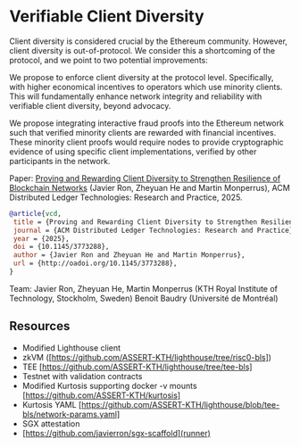 # Verifiable Client Diversity

Client diversity is considered crucial by the Ethereum community. However, client diversity is out-of-protocol.
We consider this a shortcoming of the protocol, and we point to two potential improvements:

We propose to enforce client diversity at the protocol level. Specifically, with higher economical incentives to operators which use minority clients.
This will fundamentally enhance network integrity and reliability with verifiable client diversity, beyond advocacy.

We propose integrating interactive fraud proofs into the Ethereum network such that verified minority clients are rewarded with financial incentives.
These minority client proofs would require nodes to provide cryptographic evidence of using specific client implementations, verified by other participants in the network. 

Paper: [Proving and Rewarding Client Diversity to Strengthen Resilience of Blockchain Networks](http://arxiv.org/pdf/2411.18401) (Javier Ron, Zheyuan He and Martin Monperrus), ACM Distributed Ledger Technologies: Research and Practice, 2025.

```bibtex
@article{vcd,
 title = {Proving and Rewarding Client Diversity to Strengthen Resilience of Blockchain Networks},
 journal = {ACM Distributed Ledger Technologies: Research and Practice},
 year = {2025},
 doi = {10.1145/3773288},
 author = {Javier Ron and Zheyuan He and Martin Monperrus},
 url = {http://oadoi.org/10.1145/3773288},
}
```

 
Team: Javier Ron, Zheyuan He, Martin Monperrus (KTH Royal Institute of Technology, Stockholm, Sweden) Benoit Baudry (Université de Montréal)



## Resources

- Modified Lighthouse client
 - zkVM ([https://github.com/ASSERT-KTH/lighthouse/tree/risc0-bls])
 - TEE [https://github.com/ASSERT-KTH/lighthouse/tree/tee-bls]
- Testnet with validation contracts
 - Modified Kurtosis supporting docker -v mounts [https://github.com/ASSERT-KTH/kurtosis]
 - Kurtosis YAML [https://github.com/ASSERT-KTH/lighthouse/blob/tee-bls/network-params.yaml]
- SGX attestation
 - [https://github.com/javierron/sgx-scaffold](runner)
